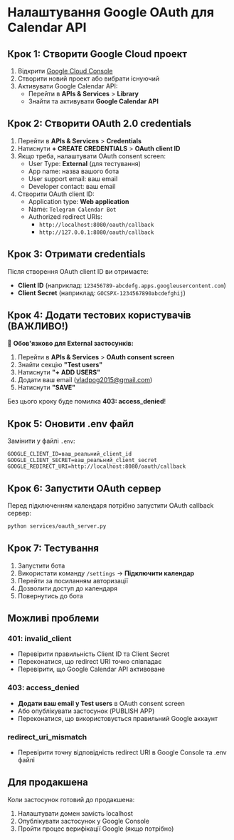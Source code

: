 # Налаштування Google OAuth для Calendar API

## Крок 1: Створити Google Cloud проект

1. Відкрити [Google Cloud Console](https://console.cloud.google.com/)
2. Створити новий проект або вибрати існуючий
3. Активувати Google Calendar API:
   - Перейти в **APIs & Services** > **Library**
   - Знайти та активувати **Google Calendar API**

## Крок 2: Створити OAuth 2.0 credentials

1. Перейти в **APIs & Services** > **Credentials**
2. Натиснути **+ CREATE CREDENTIALS** > **OAuth client ID**
3. Якщо треба, налаштувати OAuth consent screen:
   - User Type: **External** (для тестування)
   - App name: назва вашого бота
   - User support email: ваш email
   - Developer contact: ваш email
4. Створити OAuth client ID:
   - Application type: **Web application**
   - Name: `Telegram Calendar Bot`
   - Authorized redirect URIs:
     - `http://localhost:8080/oauth/callback`
     - `http://127.0.0.1:8080/oauth/callback`

## Крок 3: Отримати credentials

Після створення OAuth client ID ви отримаєте:

- **Client ID** (наприклад: `123456789-abcdefg.apps.googleusercontent.com`)
- **Client Secret** (наприклад: `GOCSPX-1234567890abcdefghij`)

## Крок 4: Додати тестових користувачів (ВАЖЛИВО!)

🚨 **Обов'язково для External застосунків:**

1. Перейти в **APIs & Services** > **OAuth consent screen**
2. Знайти секцію **"Test users"**
3. Натиснути **"+ ADD USERS"**
4. Додати ваш email (vladpog2015@gmail.com)
5. Натиснути **"SAVE"**

Без цього кроку буде помилка **403: access_denied**!

## Крок 5: Оновити .env файл

Замінити у файлі `.env`:

```env
GOOGLE_CLIENT_ID=ваш_реальний_client_id
GOOGLE_CLIENT_SECRET=ваш_реальний_client_secret
GOOGLE_REDIRECT_URI=http://localhost:8080/oauth/callback
```

## Крок 6: Запустити OAuth сервер

Перед підключенням календаря потрібно запустити OAuth callback сервер:

```bash
python services/oauth_server.py
```

## Крок 7: Тестування

1. Запустити бота
2. Використати команду `/settings` → **Підключити календар**
3. Перейти за посиланням авторизації
4. Дозволити доступ до календаря
5. Повернутись до бота

## Можливі проблеми

### 401: invalid_client

- Перевірити правильність Client ID та Client Secret
- Переконатися, що redirect URI точно співпадає
- Перевірити, що Google Calendar API активоване

### 403: access_denied

- **Додати ваш email у Test users** в OAuth consent screen
- Або опублікувати застосунок (PUBLISH APP)
- Переконатися, що використовується правильний Google аккаунт

### redirect_uri_mismatch

- Перевірити точну відповідність redirect URI в Google Console та .env файлі

## Для продакшена

Коли застосунок готовий до продакшена:
1. Налаштувати домен замість localhost
2. Опублікувати застосунок у Google Console
3. Пройти процес верифікації Google (якщо потрібно)
